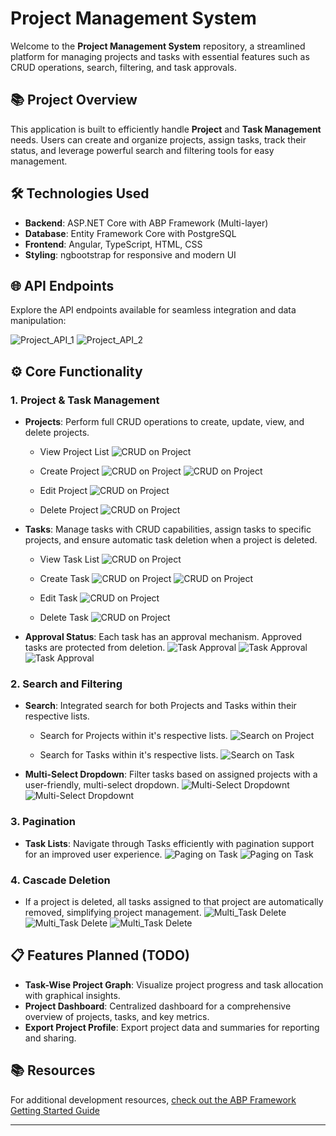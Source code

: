 # Project Management System

Welcome to the **Project Management System** repository, a streamlined platform for managing projects and tasks with essential features such as CRUD operations, search, filtering, and task approvals.

## 📚 Project Overview

This application is built to efficiently handle **Project** and **Task Management** needs. Users can create and organize projects, assign tasks, track their status, and leverage powerful search and filtering tools for easy management.

## 🛠️ Technologies Used

- **Backend**: ASP.NET Core with ABP Framework (Multi-layer)
- **Database**: Entity Framework Core with PostgreSQL
- **Frontend**: Angular, TypeScript, HTML, CSS
- **Styling**: ngbootstrap for responsive and modern UI

## 🌐 API Endpoints

Explore the API endpoints available for seamless integration and data manipulation:

![Project_API_1](https://github.com/Sharif03/ProjectTaskManagement/blob/main/assets/api_exposed_1.png)
![Project_API_2](https://github.com/Sharif03/ProjectTaskManagement/blob/main/assets/api_exposed_2.png)

## ⚙️ Core Functionality

### 1. Project & Task Management
   - **Projects**: Perform full CRUD operations to create, update, view, and delete projects.
     
     - View Project List
     ![CRUD on Project](https://github.com/Sharif03/ProjectTaskManagement/blob/main/assets/project_list_1.png)

     - Create Project
     ![CRUD on Project](https://github.com/Sharif03/ProjectTaskManagement/blob/main/assets/project_create_1.png)
     ![CRUD on Project](https://github.com/Sharif03/ProjectTaskManagement/blob/main/assets/project_create_2.png)

     - Edit Project
     ![CRUD on Project](https://github.com/Sharif03/ProjectTaskManagement/blob/main/assets/project_edit_1.png)

     - Delete Project
     ![CRUD on Project](https://github.com/Sharif03/ProjectTaskManagement/blob/main/assets/project_delete_1.png)
     
   - **Tasks**: Manage tasks with CRUD capabilities, assign tasks to specific projects, and ensure automatic task deletion when a project is deleted.

     - View Task List
     ![CRUD on Project](https://github.com/Sharif03/ProjectTaskManagement/blob/main/assets/task_list_1.png)

     - Create Task
     ![CRUD on Project](https://github.com/Sharif03/ProjectTaskManagement/blob/main/assets/task_create_1.png)
     ![CRUD on Project](https://github.com/Sharif03/ProjectTaskManagement/blob/main/assets/task_create_2.png)

     - Edit Task
     ![CRUD on Project](https://github.com/Sharif03/ProjectTaskManagement/blob/main/assets/project_edit_1.png)

     - Delete Task
     ![CRUD on Project](https://github.com/Sharif03/ProjectTaskManagement/blob/main/assets/project_delete_1.png)

   - **Approval Status**: Each task has an approval mechanism. Approved tasks are protected from deletion.
     ![Task Approval](https://github.com/Sharif03/ProjectTaskManagement/blob/main/assets/task_approve_1.png)
     ![Task Approval](https://github.com/Sharif03/ProjectTaskManagement/blob/main/assets/task_approve_2.png)
     ![Task Approval](https://github.com/Sharif03/ProjectTaskManagement/blob/main/assets/task_approve_3.png)

### 2. Search and Filtering
   - **Search**: Integrated search for both Projects and Tasks within their respective lists.
     - Search for Projects within it's respective lists.
     ![Search on Project](https://github.com/Sharif03/ProjectTaskManagement/blob/main/assets/project_search_1.png)

     - Search for Tasks within it's respective lists.
     ![Search on Task](https://github.com/Sharif03/ProjectTaskManagement/blob/main/assets/task_search_1.png)
     
   - **Multi-Select Dropdown**: Filter tasks based on assigned projects with a user-friendly, multi-select dropdown.
     ![Multi-Select Dropdownt](https://github.com/Sharif03/ProjectTaskManagement/blob/main/assets/task_multiselect_1.png)
     ![Multi-Select Dropdownt](https://github.com/Sharif03/ProjectTaskManagement/blob/main/assets/task_multiselect_2.png)
     
### 3. Pagination
   - **Task Lists**: Navigate through Tasks efficiently with pagination support for an improved user experience.
     ![Paging on Task](https://github.com/Sharif03/ProjectTaskManagement/blob/main/assets/task_paging_1.png)
     ![Paging on Task](https://github.com/Sharif03/ProjectTaskManagement/blob/main/assets/task_paging_2.png)

### 4. Cascade Deletion
   - If a project is deleted, all tasks assigned to that project are automatically removed, simplifying project management.
     ![Multi_Task Delete](https://github.com/Sharif03/ProjectTaskManagement/blob/main/assets/task_multidelete_1.png)
     ![Multi_Task Delete](https://github.com/Sharif03/ProjectTaskManagement/blob/main/assets/task_multidelete_2.png)
     ![Multi_Task Delete](https://github.com/Sharif03/ProjectTaskManagement/blob/main/assets/task_multidelete_3.png)

## 📋 Features Planned (TODO)
- **Task-Wise Project Graph**: Visualize project progress and task allocation with graphical insights.
- **Project Dashboard**: Centralized dashboard for a comprehensive overview of projects, tasks, and key metrics.
- **Export Project Profile**: Export project data and summaries for reporting and sharing.

## 📚 Resources
For additional development resources, [check out the ABP Framework Getting Started Guide](https://abp.io/get-started)

---

